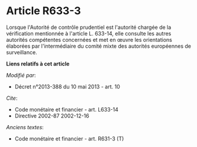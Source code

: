 # Article R633-3

Lorsque l'Autorité de contrôle prudentiel est l'autorité chargée de la vérification mentionnée à l'article L. 633-14, elle
consulte les autres autorités compétentes concernées et met en œuvre les orientations élaborées par l'intermédiaire du comité
mixte des autorités européennes de surveillance.

**Liens relatifs à cet article**

_Modifié par_:

  - Décret n°2013-388 du 10 mai 2013 - art. 10

_Cite_:

  - Code monétaire et financier - art. L633-14
  - Directive 2002-87 2002-12-16

_Anciens textes_:

  - Code monétaire et financier - art. R631-3 (T)
